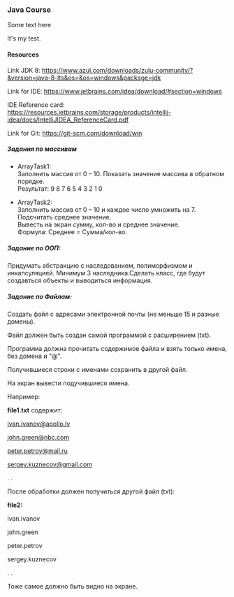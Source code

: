 ### Java Course 
Some text here

It's my test.

#### Resources

Link JDK 8: https://www.azul.com/downloads/zulu-community/?&version=java-8-lts&os=&os=windows&package=jdk

Link for IDE: https://www.jetbrains.com/idea/download/#section=windows

IDE Reference card: https://resources.jetbrains.com/storage/products/intellij-idea/docs/IntelliJIDEA_ReferenceCard.pdf

Link for Git: https://git-scm.com/download/win


##### Задания по массивам
* ArrayTask1:  
    Заполнить массив от 0 – 10. 
    Показать значение массива в обратном порядке.   
    Результат: 9 8 7 6 5 4 3 2 1 0
    
*    ArrayTask2:   
    Заполнить массив от 0 – 10 и каждое число умножить на 7.   
    Подсчитать среднее значение.   
    Вывесть на экран сумму, кол-во и среднее значение.   
    Формула: Среднее = Сумма/кол-во.
    
##### Задание по ООП:
Придумать абстракцию с наследованием, полиморфизмом и инкапсуляцией. Минимум 3 наследника.Сделать класс, где будут создавться объекты и выводиться информация.

##### Задание по Файлам:

Создать файл с адресами электронной почты (не меньше 15 и разные домены).

Файл должен быть создан самой программой с расширением (txt).

Программа должна прочитать содержимое файла и взять только имена, без домена и "@".

Получившиеся строки с именами сохранить в другой файл. 

На экран вывести подучившиеся имена.

Например:

**file1.txt** содержит:

ivan.ivanov@apollo.lv

john.green@nbc.com

peter.petrov@mail.ru

sergey.kuznecov@gmail.com

.
.

После обработки должен получиться другой файл (txt):

**file2:**

ivan.ivanov

john.green

peter.petrov

sergey.kuznecov

.
.

Тоже самое должно быть видно на экране.






 


